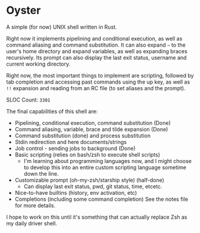 # Oyster

A simple (for now) UNIX shell written in Rust.

Right now it implements pipelining and conditional execution, as well as command aliasing and command substitution. It can also expand `~` to the user's home directory and expand variables, as well as expanding braces recursively. Its prompt can also display the last exit status, username and current working directory.

Right now, the most important things to implement are scripting, followed by tab completion and accessing past commands using the up key, as well as `!!` expansion and reading from an RC file (to set aliases and the prompt).

SLOC Count: `3301`

The final capabilities of this shell are:
- Pipelining, conditional execution, command substitution (Done)
- Command aliasing, variable, brace and tilde expansion (Done)
- Command substitution (done) and process substitution
- Stdin redirection and here documents/strings
- Job control - sending jobs to background (Done)
- Basic scripting (relies on bash/zsh to execute shell scripts)
    - I'm learning about programming languages now, and I might choose to develop this into an entire custom scripting language sometime down the line.
- Customizable prompt (oh-my-zsh/starship style) (half-done)
    - Can display last exit status, pwd, git status, time, etcetc.
- Nice-to-have builtins (history, env activation, etc)
- Completions (including some command completion)
See the notes file for more details.

I hope to work on this until it's something that can actually replace Zsh as my daily driver shell.